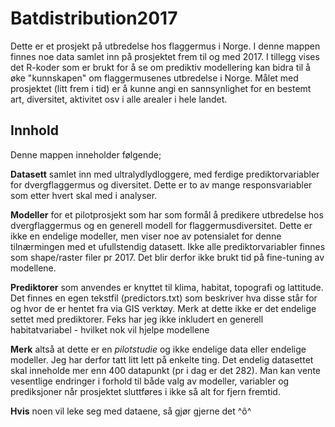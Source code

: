 # Batdistribution2017
Dette er et prosjekt på utbredelse hos flaggermus i Norge. I denne mappen finnes noe data samlet inn på prosjektet frem til og med 2017. I tillegg vises det R-koder som er brukt for å se om prediktiv modellering kan bidra til å øke "kunnskapen" om flaggermusenes utbredelse i Norge. Målet med prosjektet (litt frem i tid) er å kunne angi en sannsynlighet for en bestemt art, diversitet, aktivitet osv i alle arealer i hele landet. 

## Innhold
Denne mappen inneholder følgende;

**Datasett** samlet inn med ultralydlydloggere, med ferdige prediktorvariabler for dvergflaggermus og diversitet. Dette er to av mange responsvariabler som etter hvert skal med i analyser.

**Modeller** for et pilotprosjekt som har som formål å predikere utbredelse hos dvergflaggermus og en generell modell for flaggermusdiversitet. Dette er ikke en endelige modeller, men viser noe av potensialet for denne tilnærmingen med et ufullstendig datasett. Ikke alle prediktorvariabler finnes som shape/raster filer pr 2017. Det blir derfor ikke brukt tid på fine-tuning av modellene.

**Prediktorer** som anvendes er knyttet til klima, habitat, topografi og lattitude. Det finnes en egen tekstfil (predictors.txt) som beskriver hva disse står for og hvor de er hentet fra via GIS verktøy. Merk at dette ikke er det endelige settet med prediktorer. Feks har jeg ikke inkludert en generell habitatvariabel - hvilket nok vil hjelpe modellene

**Merk** altså at dette er en *pilotstudie* og ikke endelige data eller endelige modeller. Jeg har derfor tatt litt lett på enkelte ting. Det endelig datasettet skal inneholde mer enn 400 datapunkt (pr i dag er det 282). Man kan vente vesentlige endringer i forhold til både valg av modeller, variabler og prediksjoner når prosjektet sluttføres i ikke så alt for fjern fremtid.

**Hvis** noen vil leke seg med dataene, så gjør gjerne det ^ô^
